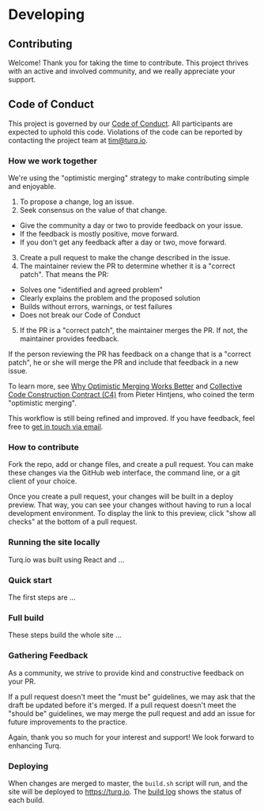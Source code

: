 # Developing

## Contributing

Welcome! Thank you for taking the time to contribute. This project thrives with an active and involved community, and we really appreciate your support.

## Code of Conduct

This project is governed by our [Code of Conduct](CODE_OF_CONDUCT.md). All participants are expected to uphold this code. Violations of the code can be reported by contacting the project team at [tim@turq.io](mailto:tim@turq.io).

### How we work together

We're using the "optimistic merging" strategy to make contributing simple and enjoyable.

1. To propose a change, log an issue.
2. Seek consensus on the value of that change.
  - Give the community a day or two to provide feedback on your issue.
  - If the feedback is mostly positive, move forward.
  - If you don't get any feedback after a day or two, move forward.
3. Create a pull request to make the change described in the issue.
4. The maintainer review the PR to determine whether it is a "correct patch". That means the PR:
  - Solves one "identified and agreed problem"
  - Clearly explains the problem and the proposed solution
  - Builds without errors, warnings, or test failures
  - Does not break our Code of Conduct  
5. If the PR is a "correct patch", the maintainer merges the PR. If not, the maintainer provides feedback.

If the person reviewing the PR has feedback on a change that is a "correct patch", he or she will merge the PR and include that feedback in a new issue.

To learn more, see [Why Optimistic Merging Works Better](http://hintjens.com/blog:106) and [Collective Code Construction Contract (C4)](https://rfc.zeromq.org/spec:42/C4/) from Pieter Hintjens, who coined the term "optimistic merging".

This workflow is still being refined and improved. If you have feedback, feel free to [get in touch via email](mailto:tim@turq.io).

### How to contribute

Fork the repo, add or change files, and create a pull request. You can make these changes via the GitHub web interface, the command line, or a git client of your choice.

Once you create a pull request, your changes will be built in a deploy preview. That way, you can see your changes without having to run a local development environment. To display the link to this preview, click "show all checks" at the bottom of a pull request.

### Running the site locally

Turq.io was built using React and ...

### Quick start

The first steps are ...

### Full build

These steps build the whole site ...

### Gathering Feedback

As a community, we strive to provide kind and constructive feedback on your PR.

If a pull request doesn't meet the "must be" guidelines, we may ask that the draft be updated before it's merged. If a pull request doesn't meet the "should be" guidelines, we may merge the pull request and add an issue for future improvements to the practice.

Again, thank you so much for your interest and support! We look forward to enhancing Turq.

### Deploying

When changes are merged to master, the `build.sh` script will run, and the site will be deployed to https://turq.io. The [build log](https://app.netlify.com/sites/openpracticelibrary/deploys?filter=master) shows the status of each build.
